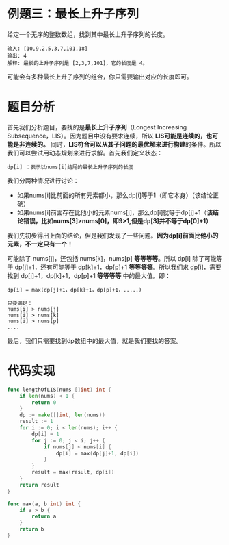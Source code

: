 # 例题三：最长上升子序列

给定一个无序的整数数组，找到其中最长上升子序列的长度。

```
输入: [10,9,2,5,3,7,101,18]
输出: 4 
解释: 最长的上升子序列是 [2,3,7,101]，它的长度是 4。
```

可能会有多种最长上升子序列的组合，你只需要输出对应的长度即可。

# 题目分析

首先我们分析题目，要找的是**最长上升子序列**（Longest Increasing Subsequence，LIS）。因为题目中没有要求连续，所以 **LIS可能是连续的，也可能是非连续的。** 同时，**LIS符合可以从其子问题的最优解来进行构建**的条件。所以我们可以尝试用动态规划来进行求解。首先我们定义状态：

```
dp[i] ：表示以nums[i]结尾的最长上升子序列的长度
```

我们分两种情况进行讨论：

- 如果nums[i]比前面的所有元素都小，那么dp[i]等于1（即它本身）（该结论正确）
- 如果nums[i]前面存在比他小的元素nums[j]，那么dp[i]就等于dp[j]+1（**该结论错误，比如nums[3]>nums[0]，即9>1,但是dp[3]并不等于dp[0]+1）**

我们先初步得出上面的结论，但是我们发现了一些问题。**因为dp[i]前面比他小的元素，不一定只有一个！**

可能除了 nums[j]，还包括 nums[k]，nums[p] **等等等等**。所以 dp[i] 除了可能等于 dp[j]+1，还有可能等于 dp[k]+1，dp[p]+1 **等等等等**。所以我们求 dp[i]，需要找到 dp[j]+1，dp[k]+1，dp[p]+1 **等等等等** 中的最大值。即：

```
dp[i] = max(dp[j]+1，dp[k]+1，dp[p]+1，.....)

只要满足：
nums[i] > nums[j]
nums[i] > nums[k]
nums[i] > nums[p]
....
```

最后，我们只需要找到dp数组中的最大值，就是我们要找的答案。

# 代码实现

```go
func lengthOfLIS(nums []int) int {
	if len(nums) < 1 {
		return 0
	}
	dp := make([]int, len(nums))
	result := 1
	for i := 0; i < len(nums); i++ {
		dp[i] = 1
		for j := 0; j < i; j++ {
			if nums[j] < nums[i] {
				dp[i] = max(dp[j]+1, dp[i])
			}
		}
		result = max(result, dp[i])
	}
	return result
}

func max(a, b int) int {
	if a > b {
		return a
	}
	return b
}
```

